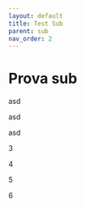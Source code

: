 ```yaml
---
layout: default
title: Test Sub
parent: sub
nav_order: 2
---
```


# Prova sub

asd

asd

asd

3

4

5

6